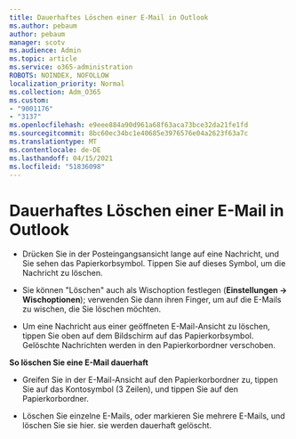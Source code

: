 ```yaml
---
title: Dauerhaftes Löschen einer E-Mail in Outlook
ms.author: pebaum
author: pebaum
manager: scotv
ms.audience: Admin
ms.topic: article
ms.service: o365-administration
ROBOTS: NOINDEX, NOFOLLOW
localization_priority: Normal
ms.collection: Adm_O365
ms.custom:
- "9001176"
- "3137"
ms.openlocfilehash: e9eee884a90d961a68f63aca73bce32da21fe1fd
ms.sourcegitcommit: 8bc60ec34bc1e40685e3976576e04a2623f63a7c
ms.translationtype: MT
ms.contentlocale: de-DE
ms.lasthandoff: 04/15/2021
ms.locfileid: "51836098"
---
```

# <a name="permanently-delete-an-email-in-outlook"></a>Dauerhaftes Löschen einer E-Mail in Outlook

- Drücken Sie in der Posteingangsansicht lange auf eine Nachricht, und Sie sehen das Papierkorbsymbol. Tippen Sie auf dieses Symbol, um die Nachricht zu löschen.

- Sie können "Löschen" auch als Wischoption festlegen (**Einstellungen -> Wischoptionen**); verwenden Sie dann ihren Finger, um auf die E-Mails zu wischen, die Sie löschen möchten. 

- Um eine Nachricht aus einer geöffneten E-Mail-Ansicht zu löschen, tippen Sie oben auf dem Bildschirm auf das Papierkorbsymbol. Gelöschte Nachrichten werden in den Papierkorbordner verschoben. 

**So löschen Sie eine E-Mail dauerhaft**

- Greifen Sie in der E-Mail-Ansicht auf den Papierkorbordner zu, tippen Sie auf das Kontosymbol (3 Zeilen), und tippen Sie auf den Papierkorbordner.

- Löschen Sie einzelne E-Mails, oder markieren Sie mehrere E-Mails, und löschen Sie sie hier. sie werden dauerhaft gelöscht.